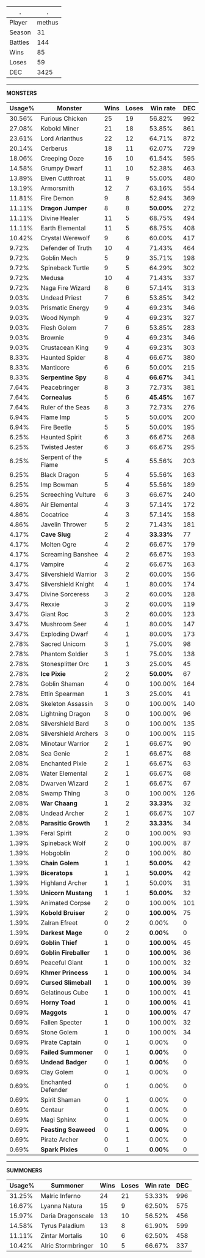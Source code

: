 .|.
|-|-
Player|methus
Season|31
Battles|144
Wins|85
Loses|59
DEC|3425

---
**MONSTERS**

Usage%|Monster|Wins|Loses|Win rate|DEC|
-|-|-|-|-|-|
30.56%|Furious Chicken|25|19|56.82%|992|
27.08%|Kobold Miner|21|18|53.85%|861|
23.61%|Lord Arianthus|22|12|64.71%|872|
20.14%|Cerberus|18|11|62.07%|729|
18.06%|Creeping Ooze|16|10|61.54%|595|
14.58%|Grumpy Dwarf|11|10|52.38%|463|
13.89%|Elven Cutthroat|11|9|55.00%|480|
13.19%|Armorsmith|12|7|63.16%|554|
11.81%|Fire Demon|9|8|52.94%|369|
11.11%|**Dragon Jumper**|8|8|**50.00%**|272|
11.11%|Divine Healer|11|5|68.75%|494|
11.11%|Earth Elemental|11|5|68.75%|408|
10.42%|Crystal Werewolf|9|6|60.00%|417|
9.72%|Defender of Truth|10|4|71.43%|464|
9.72%|Goblin Mech|5|9|35.71%|198|
9.72%|Spineback Turtle|9|5|64.29%|302|
9.72%|Medusa|10|4|71.43%|337|
9.72%|Naga Fire Wizard|8|6|57.14%|313|
9.03%|Undead Priest|7|6|53.85%|342|
9.03%|Prismatic Energy|9|4|69.23%|346|
9.03%|Wood Nymph|9|4|69.23%|327|
9.03%|Flesh Golem|7|6|53.85%|283|
9.03%|Brownie|9|4|69.23%|346|
9.03%|Crustacean King|9|4|69.23%|303|
8.33%|Haunted Spider|8|4|66.67%|380|
8.33%|Manticore|6|6|50.00%|215|
8.33%|**Serpentine Spy**|8|4|**66.67%**|341|
7.64%|Peacebringer|8|3|72.73%|381|
7.64%|**Cornealus**|5|6|**45.45%**|167|
7.64%|Ruler of the Seas|8|3|72.73%|276|
6.94%|Flame Imp|5|5|50.00%|200|
6.94%|Fire Beetle|5|5|50.00%|195|
6.25%|Haunted Spirit|6|3|66.67%|268|
6.25%|Twisted Jester|6|3|66.67%|295|
6.25%|Serpent of the Flame|5|4|55.56%|203|
6.25%|Black Dragon|5|4|55.56%|163|
6.25%|Imp Bowman|5|4|55.56%|189|
6.25%|Screeching Vulture|6|3|66.67%|240|
4.86%|Air Elemental|4|3|57.14%|172|
4.86%|Cocatrice|4|3|57.14%|158|
4.86%|Javelin Thrower|5|2|71.43%|181|
4.17%|**Cave Slug**|2|4|**33.33%**|77|
4.17%|Molten Ogre|4|2|66.67%|179|
4.17%|Screaming Banshee|4|2|66.67%|193|
4.17%|Vampire|4|2|66.67%|163|
3.47%|Silvershield Warrior|3|2|60.00%|156|
3.47%|Silvershield Knight|4|1|80.00%|174|
3.47%|Divine Sorceress|3|2|60.00%|128|
3.47%|Rexxie|3|2|60.00%|119|
3.47%|Giant Roc|3|2|60.00%|123|
3.47%|Mushroom Seer|4|1|80.00%|147|
3.47%|Exploding Dwarf|4|1|80.00%|173|
2.78%|Sacred Unicorn|3|1|75.00%|98|
2.78%|Phantom Soldier|3|1|75.00%|138|
2.78%|Stonesplitter Orc|1|3|25.00%|45|
2.78%|**Ice Pixie**|2|2|**50.00%**|67|
2.78%|Goblin Shaman|4|0|100.00%|164|
2.78%|Ettin Spearman|1|3|25.00%|41|
2.08%|Skeleton Assassin|3|0|100.00%|140|
2.08%|Lightning Dragon|3|0|100.00%|96|
2.08%|Silvershield Bard|3|0|100.00%|135|
2.08%|Silvershield Archers|3|0|100.00%|115|
2.08%|Minotaur Warrior|2|1|66.67%|90|
2.08%|Sea Genie|2|1|66.67%|68|
2.08%|Enchanted Pixie|2|1|66.67%|63|
2.08%|Water Elemental|2|1|66.67%|68|
2.08%|Dwarven Wizard|2|1|66.67%|67|
2.08%|Swamp Thing|3|0|100.00%|126|
2.08%|**War Chaang**|1|2|**33.33%**|32|
2.08%|Undead Archer|2|1|66.67%|107|
2.08%|**Parasitic Growth**|1|2|**33.33%**|34|
1.39%|Feral Spirit|2|0|100.00%|93|
1.39%|Spineback Wolf|2|0|100.00%|87|
1.39%|Hobgoblin|2|0|100.00%|80|
1.39%|**Chain Golem**|1|1|**50.00%**|42|
1.39%|**Biceratops**|1|1|**50.00%**|42|
1.39%|Highland Archer|1|1|50.00%|31|
1.39%|**Unicorn Mustang**|1|1|**50.00%**|32|
1.39%|Animated Corpse|2|0|100.00%|101|
1.39%|**Kobold Bruiser**|2|0|**100.00%**|75|
1.39%|Zalran Efreet|0|2|0.00%|0|
1.39%|**Darkest Mage**|0|2|**0.00%**|0|
0.69%|**Goblin Thief**|1|0|**100.00%**|45|
0.69%|**Goblin Fireballer**|1|0|**100.00%**|36|
0.69%|Peaceful Giant|1|0|100.00%|32|
0.69%|**Khmer Princess**|1|0|**100.00%**|34|
0.69%|**Cursed Slimeball**|1|0|**100.00%**|39|
0.69%|Gelatinous Cube|1|0|100.00%|41|
0.69%|**Horny Toad**|1|0|**100.00%**|41|
0.69%|**Maggots**|1|0|**100.00%**|47|
0.69%|Fallen Specter|1|0|100.00%|32|
0.69%|Stone Golem|1|0|100.00%|34|
0.69%|Pirate Captain|0|1|0.00%|0|
0.69%|**Failed Summoner**|0|1|**0.00%**|0|
0.69%|**Undead Badger**|0|1|**0.00%**|0|
0.69%|Clay Golem|0|1|0.00%|0|
0.69%|Enchanted Defender|0|1|0.00%|0|
0.69%|Spirit Shaman|0|1|0.00%|0|
0.69%|Centaur|0|1|0.00%|0|
0.69%|Magi Sphinx|0|1|0.00%|0|
0.69%|**Feasting Seaweed**|0|1|**0.00%**|0|
0.69%|Pirate Archer|0|1|0.00%|0|
0.69%|**Spark Pixies**|0|1|**0.00%**|0|

---
**SUMMONERS**

Usage%|Summoner|Wins|Loses|Win rate|DEC|
-|-|-|-|-|-|
31.25%|Malric Inferno|24|21|53.33%|996|
16.67%|Lyanna Natura|15|9|62.50%|575|
15.97%|Daria Dragonscale|13|10|56.52%|456|
14.58%|Tyrus Paladium|13|8|61.90%|599|
11.11%|Zintar Mortalis|10|6|62.50%|458|
10.42%|Alric Stormbringer|10|5|66.67%|337|

